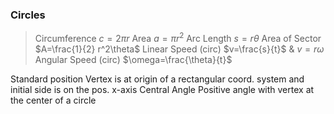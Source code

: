 ### Circles
> Circumference $c=2\pi r$
> Area $a=\pi r^2$
> Arc Length $s=r\theta$
> Area of Sector $A=\frac{1}{2} r^2\theta$
> Linear Speed (circ) $v=\frac{s}{t}$ & $v=r\omega$
> Angular Speed (circ) $\omega=\frac{\theta}{t}$

Standard position
	Vertex is at origin of a rectangular coord. system and initial side is on the pos. x-axis
Central Angle
	Positive angle with vertex at the center of a circle


